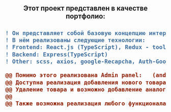 <h2 align="center">Этот проект представлен в качестве портфолио:<h2>

```diff
! Он представляет собой базовую концепцию интернет магазина
! В нём реализованы следующие технологии:
! Frontend: React.js (TypeScript), Redux - toolkit(slice)
! Backend: Express(TypeScript)
! Other: scss, axios, google-Recapcha, Auth-Google, Auth-Vk
```

```diff
@@ Помимо этого реализована Admin panel:   (and bold)@@
@@ Доступна реализация добавления нового товара  (and bold)@@
@@ Удаление товара и возможно добавление аналогичного функционала(and bold)
@@
@@ Также возможна реализация любого функционала  (and bold) @@
```
